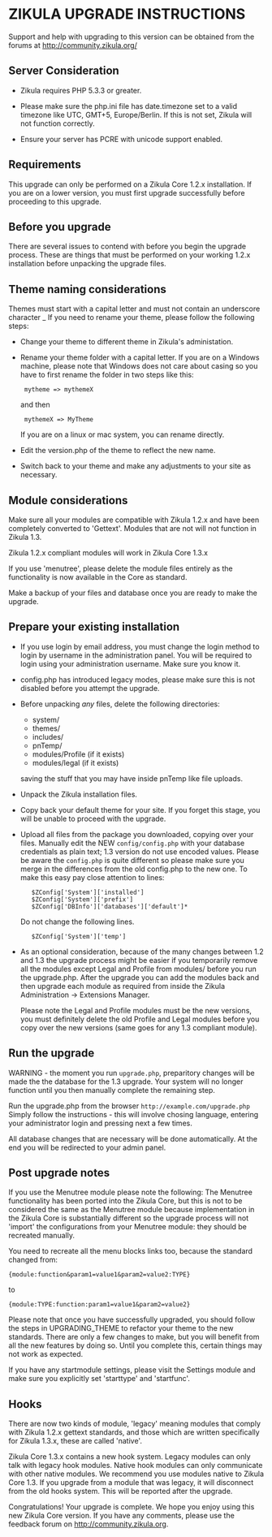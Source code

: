 ZIKULA UPGRADE INSTRUCTIONS
===========================

Support and help with upgrading to this version can be obtained from the
forums at http://community.zikula.org/


Server Consideration
--------------------

- Zikula requires PHP 5.3.3 or greater.

- Please make sure the php.ini file has date.timezone set to a valid timezone 
  like UTC, GMT+5, Europe/Berlin.  If this is not set, Zikula will not function
  correctly.

- Ensure your server has PCRE with unicode support enabled.


Requirements
------------

This upgrade can only be performed on a Zikula Core 1.2.x installation.  If you
are on a lower version, you must first upgrade successfully before proceeding to
this upgrade.


Before you upgrade
------------------

There are several issues to contend with before you begin the upgrade process. These
are things that must be performed on your working 1.2.x installation before unpacking
the upgrade files.

Theme naming considerations
---------------------------
   Themes must start with a capital letter and must not contain an underscore character _
   If you need to rename your theme, please follow the following steps:

  - Change your theme to different theme in Zikula's administation.

  - Rename your theme folder with a capital letter.  If you are on a Windows machine,
    please note that Windows does not care about casing so you have to first
    rename the folder in two steps like this:

         mytheme => mythemeX

    and then

         mythemeX => MyTheme

    If you are on a linux or mac system, you can rename directly.

  - Edit the version.php of the theme to reflect the new name.

  - Switch back to your theme and make any adjustments to your site as necessary.


Module considerations
---------------------

  Make sure all your modules are compatible with Zikula 1.2.x and have been completely
  converted to 'Gettext'.  Modules that are not will not function in Zikula 1.3.

  Zikula 1.2.x compliant modules will work in Zikula Core 1.3.x

  If you use 'menutree', please delete the module files entirely as the functionality
  is now available in the Core as standard.

  Make a backup of your files and database once you are ready to make the upgrade.


Prepare your existing installation
----------------------------------

  - If you use login by email address, you must change the login method to
    login by username in the administration panel.  You will be required to
    login using your administration username.  Make sure you know it.

  - config.php has introduced legacy modes, please make sure this is not disabled
    before you attempt the upgrade.

  - Before unpacking *any* files, delete the following directories:

      - system/
      - themes/
      - includes/
      - pnTemp/
      - modules/Profile (if it exists)
      - modules/legal   (if it exists)

    saving the stuff that you may have inside pnTemp like file uploads.

  - Unpack the Zikula installation files.

  - Copy back your default theme for your site.  If you forget this stage, you
    will be unable to proceed with the upgrade.

  - Upload all files from the package you downloaded, copying over your files.
    Manually edit the NEW `config/config.php` with your database credentials as plain
    text; 1.3 version do not use encoded values. Please be aware the `config.php`
    is quite different so please make sure you merge in the differences from the old
    config.php to the new one. To make this easy pay close attention to lines:

           $ZConfig['System']['installed']
           $ZConfig['System']['prefix']
           $ZConfig['DBInfo']['databases']['default']*

    Do not change the following lines.

           $ZConfig['System']['temp']

  - As an optional consideration, because of the many changes between 1.2 and 1.3
    the upgrade process might be easier if you temporarily remove all the modules
    except Legal and Profile from modules/ before you run the upgrade.php. After 
    the upgrade you can add the modules back and then upgrade each module as 
    required from inside the Zikula Administration -> Extensions Manager.

    Please note the Legal and Profile modules must be the new versions, you must
    definitely delete the old Profile and Legal modules before you copy over the 
    new versions (same goes for any 1.3 compliant module).


Run the upgrade
---------------

WARNING - the moment you run `upgrade.php`, preparitory changes will be made the
the database for the 1.3 upgrade.  Your system will no longer function until you
then manually complete the remaining step.

Run the upgrade.php from the browser `http://example.com/upgrade.php`
Simply follow the instructions - this will involve chosing language, entering
your administrator login and pressing next a few times.

All database changes that are necessary will be done automatically.
At the end you will be redirected to your admin panel.

Post upgrade notes
------------------

If you use the Menutree module please note the following:
The Menutree functionality has been ported into the Zikula Core, but this is not
to be considered the same as the Menutree module because implementation in the
Zikula Core is substantially different so the upgrade process will not 'import'
the configurations from your Menutree module: they should be recreated manually.

You need to recreate all the menu blocks links too, because the standard changed from:

    {module:function&param1=value1&param2=value2:TYPE}

to

    {module:TYPE:function:param1=value1&param2=value2}

Please note that once you have successfully upgraded, you should follow the steps
in UPGRADING_THEME to refactor your theme to the new standards.  There are only
a few changes to make, but you will benefit from all the new features by doing
so.  Until you complete this, certain things may not work as expected.

If you have any startmodule settings, please visit the Settings module and make
sure you explicitly set 'starttype' and 'startfunc'.


Hooks
-----

There are now two kinds of module, 'legacy' meaning modules that comply with
Zikula 1.2.x gettext standards, and those which are written specifically for
Zikula 1.3.x, these are called 'native'.

Zikula Core 1.3.x contains a new hook system.  Legacy modules can only talk with
legacy hook modules.  Native hook modules can only communicate with other native
modules.  We recommend you use modules native to Zikula Core 1.3.  If you upgrade
from a module that was legacy, it will disconnect from the old hooks system.
This will be reported after the upgrade.

Congratulations! Your upgrade is complete. We hope you enjoy using this new
Zikula Core version. If you have any comments, please use the feedback forum on
http://community.zikula.org.
